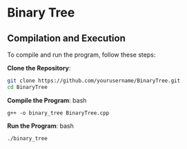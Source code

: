 # Binary Tree

## Compilation and Execution

To compile and run the program, follow these steps:

**Clone the Repository**:
   ```bash
   git clone https://github.com/yourusername/BinaryTree.git
   cd BinaryTree
   ```

**Compile the Program**:
bash
```
g++ -o binary_tree BinaryTree.cpp
```

**Run the Program**:
bash
```
./binary_tree
```
